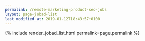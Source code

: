 ```yaml
---
permalink: /remote-marketing-product-seo-jobs
layout: page-jobad-list
last_modified_at: 2019-01-12T18:43:57+0100
---
```

{% include render_jobad_list.html permalink=page.permalink %}
